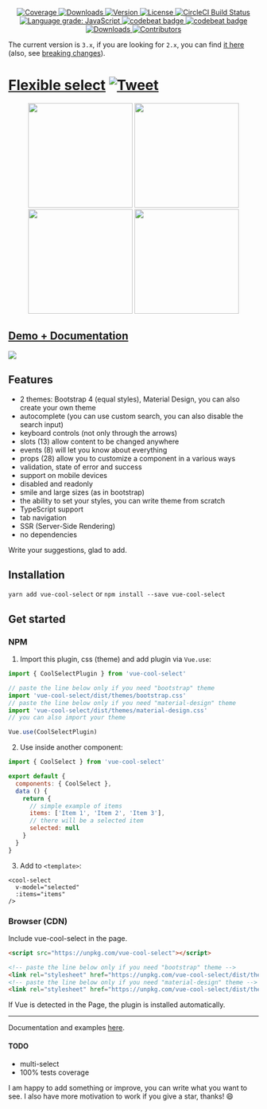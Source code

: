   <p align="center">
    <a href="https://codecov.io/gh/iliyaZelenko/vue-cool-select" rel="noopener noreferrer" target="_blank">
      <img src="https://img.shields.io/codecov/c/github/iliyaZelenko/vue-cool-select.svg" alt="Coverage">
    </a>
    <a href="https://www.npmjs.com/package/vue-cool-select" rel="noopener noreferrer" target="_blank">
      <img src="https://img.shields.io/npm/dm/vue-cool-select.svg" alt="Downloads">
    </a>
    <a href="https://www.npmjs.com/package/vue-cool-select" rel="noopener noreferrer" target="_blank">
      <img src="https://img.shields.io/npm/v/vue-cool-select.svg" alt="Version">
    </a>
    <a href="https://www.npmjs.com/package/vue-cool-select" rel="noopener noreferrer" target="_blank">
      <img src="https://img.shields.io/npm/l/vue-cool-select.svg" alt="License">
    </a>
    <a href="https://circleci.com/gh/iliyaZelenko/vue-cool-select" rel="noopener noreferrer" target="_blank">
      <img src="https://circleci.com/gh/iliyaZelenko/vue-cool-select.svg?style=shield" alt="CircleCI Build Status">
    </a>
    <a href="https://lgtm.com/projects/g/iliyaZelenko/vue-cool-select/context:javascript" rel="noopener noreferrer" target="_blank">
      <img alt="Language grade: JavaScript" src="https://img.shields.io/lgtm/grade/javascript/g/iliyaZelenko/vue-cool-select.svg?logo=lgtm&logoWidth=18" />
    </a>
    <a href="https://codebeat.co/projects/github-com-iliyazelenko-vue-cool-select-master" rel="noopener noreferrer" target="_blank">
      <img alt="codebeat badge" src="https://codebeat.co/badges/a6d9cfc8-529e-48c7-ae04-7d69fe6b1239" />
    </a>
    <a href="https://standardjs.com/" rel="noopener noreferrer" target="_blank">
      <img alt="codebeat badge" src="https://badgen.net/badge/code%20style/standard/f2a" />
    </a>
    <a href="https://www.npmjs.com/package/vue-cool-select" rel="noopener noreferrer" target="_blank">
      <img src="https://img.shields.io/npm/dt/vue-cool-select?color=red&label=total%20downloads" alt="Downloads">
    </a>
    <a href="https://github.com/iliyaZelenko/vue-cool-select/graphs/contributors" rel="noopener noreferrer" target="_blank">
      <img src="https://img.shields.io/github/contributors/iliyaZelenko/vue-cool-select.svg" alt="Contributors">
    </a>
  </p>

The current version is `3.x`, if you are looking for `2.x`, you can find [it here](README_2VERSION.md) (also, see [breaking changes](https://github.com/iliyaZelenko/vue-cool-select/blob/master/CHANGELOG.md#300-2019-09-18)).

# [Flexible select](https://iliyazelenko.github.io/vue-cool-select) [![Tweet](https://img.shields.io/twitter/url/http/shields.io.svg?style=social)](https://twitter.com/intent/tweet?text=Vue%20select%20component%20with%20autocomplete,%20slots,%20bootstrap%20and%20material%20design%20themes.&url=https://github.com/iliyaZelenko/vue-cool-select&via=IlyaZelenko&hashtags=vue,bootstrap,developers,github,html,js,web,npm,material-design)

<div style="text-align: center">
  <img src="https://i.imgur.com/z7XdAkb.png?3" width="210px;">
  <img src="https://i.imgur.com/Ko1XsvT.png" width="210px;">
  <img src="https://i.imgur.com/FeOD4Go.png" width="210px;">
  <img src="https://i.imgur.com/38xQWCg.png" width="210px;">
</div>

## [Demo + Documentation](https://iliyazelenko.github.io/vue-cool-select)

[![](https://i.imgur.com/b7wxLPT.png)](https://iliyazelenko.github.io/vue-cool-select)

## Features

- 2 themes: Bootstrap 4 (equal styles), Material Design, you can also create your own theme
- autocomplete (you can use custom search, you can also disable the search input)
- keyboard controls (not only through the arrows)
- slots (13) allow content to be changed anywhere
- events (8) will let you know about everything
- props (28) allow you to customize a component in a various ways
- validation, state of error and success
- support on mobile devices
- disabled and readonly
- smile and large sizes (as in bootstrap)
- the ability to set your styles, you can write theme from scratch
- TypeScript support
- tab navigation
- SSR (Server-Side Rendering)
- no dependencies

Write your suggestions, glad to add.

## Installation

`yarn add vue-cool-select` or `npm install --save vue-cool-select`

## Get started

### NPM

1. Import this plugin, css (theme) and add plugin via `Vue.use`:
```js
import { CoolSelectPlugin } from 'vue-cool-select'

// paste the line below only if you need "bootstrap" theme
import 'vue-cool-select/dist/themes/bootstrap.css'
// paste the line below only if you need "material-design" theme
import 'vue-cool-select/dist/themes/material-design.css'
// you can also import your theme

Vue.use(CoolSelectPlugin)
```

2. Use inside another component:
```js
import { CoolSelect } from 'vue-cool-select'

export default {
  components: { CoolSelect },
  data () {
    return {
      // simple example of items
      items: ['Item 1', 'Item 2', 'Item 3'],
      // there will be a selected item
      selected: null
    }
  }
}
```

3. Add to `<template>`:

```vue
<cool-select
  v-model="selected"
  :items="items"
/>
```

### Browser (CDN)

Include vue-cool-select in the page.

```html
<script src="https://unpkg.com/vue-cool-select"></script>

<!-- paste the line below only if you need "bootstrap" theme -->
<link rel="stylesheet" href="https://unpkg.com/vue-cool-select/dist/themes/bootstrap.css">
<!-- paste the line below only if you need "material-design" theme -->
<link rel="stylesheet" href="https://unpkg.com/vue-cool-select/dist/themes/material-design.css">
```

If Vue is detected in the Page, the plugin is installed automatically.

---

Documentation and examples [here](https://iliyazelenko.github.io/vue-cool-select).

#### TODO
- multi-select
- 100% tests coverage

I am happy to add something or improve, you can write what you want to see.
I also have more motivation to work if you give a star, thanks! :smile:
